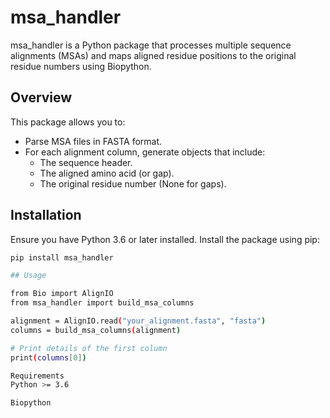 # msa_handler

msa_handler is a Python package that processes multiple sequence alignments (MSAs) and maps aligned residue positions to the original residue numbers using Biopython.

## Overview

This package allows you to:
- Parse MSA files in FASTA format.
- For each alignment column, generate objects that include:
  - The sequence header.
  - The aligned amino acid (or gap).
  - The original residue number (None for gaps).

## Installation

Ensure you have Python 3.6 or later installed. Install the package using pip:

```bash
pip install msa_handler

## Usage

from Bio import AlignIO
from msa_handler import build_msa_columns

alignment = AlignIO.read("your_alignment.fasta", "fasta")
columns = build_msa_columns(alignment)

# Print details of the first column
print(columns[0])

Requirements
Python >= 3.6

Biopython
